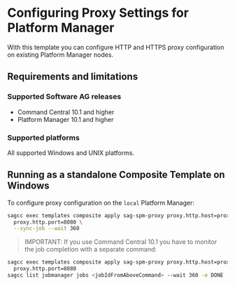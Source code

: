 <!-- Copyright 2013 - 2018 Software AG, Darmstadt, Germany and/or its licensors

   SPDX-License-Identifier: Apache-2.0

    Licensed under the Apache License, Version 2.0 (the "License");
    you may not use this file except in compliance with the License.
    You may obtain a copy of the License at

        http://www.apache.org/licenses/LICENSE-2.0

    Unless required by applicable law or agreed to in writing, software
    distributed under the License is distributed on an "AS IS" BASIS,
     WITHOUT WARRANTIES OR CONDITIONS OF ANY KIND, either express or implied.
     See the License for the specific language governing permissions and

     limitations under the License.                                                  

-->

# Configuring Proxy Settings for Platform Manager

With this template you can configure HTTP and HTTPS proxy configuration on existing Platform Manager nodes.

## Requirements and limitations

### Supported Software AG releases

* Command Central 10.1 and higher
* Platform Manager 10.1 and higher

### Supported platforms

All supported Windows and UNIX platforms.

## Running as a standalone Composite Template on Windows

To configure proxy configuration on the `local` Platform Manager:

```bash
sagcc exec templates composite apply sag-spm-proxy proxy.http.host=proxyhost  \
  proxy.http.port=8080 \
  --sync-job --wait 360
```

> IMPORTANT: If you use Command Central 10.1 you have to monitor the job completion with a separate command:

```bash
sagcc exec templates composite apply sag-spm-proxy proxy.http.host=proxyhost  \
  proxy.http.port=8080
sagcc list jobmanager jobs <jobIdFromAboveCommand> --wait 360 -e DONE
```